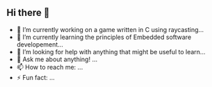 ## Hi there 👋

<!--
**ale-seme/ale-seme** is a ✨ _special_ ✨ repository because its `README.md` (this file) appears on your GitHub profile.

-->
- 🔭 I’m currently working on a game written in C using raycasting...
- 🌱 I’m currently learning the principles of Embedded software developement...
- 🤔 I’m looking for help with anything that might be useful to learn...
- 💬 Ask me about anything! ...
- 📫 How to reach me: ...
- ⚡ Fun fact: ...
